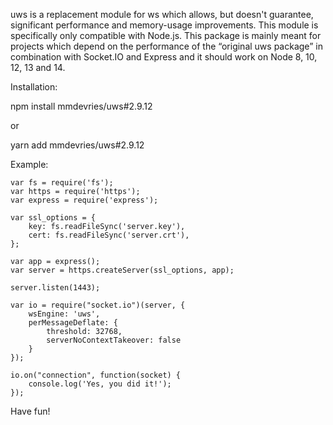 uws is a replacement module for ws which allows, but doesn't guarantee, significant performance and memory-usage improvements. This module is specifically only compatible with Node.js.
This package is mainly meant for projects which depend on the performance of the “original uws package” in combination with Socket.IO and Express and it should work on Node 8, 10, 12, 13 and 14.

Installation:

npm install mmdevries/uws#2.9.12

or

yarn add mmdevries/uws#2.9.12


Example:

    var fs = require('fs');
    var https = require('https');
    var express = require('express');

    var ssl_options = {
        key: fs.readFileSync('server.key'),
        cert: fs.readFileSync('server.crt'),
    };

    var app = express();
    var server = https.createServer(ssl_options, app);

    server.listen(1443);

    var io = require("socket.io")(server, {
        wsEngine: 'uws',
        perMessageDeflate: {
            threshold: 32768,
            serverNoContextTakeover: false
        }
    });

    io.on("connection", function(socket) {
        console.log('Yes, you did it!');
    });


Have fun!

